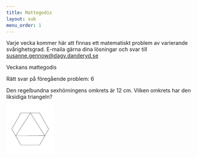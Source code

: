 ```yaml
---
title: Mattegodis
layout: sub
menu_order: 1
---
```


Varje vecka kommer här att finnas ett matematiskt problem av varierande svårighetsgrad. E-maila gärna dina lösningar och svar till
[susanne.gennow@dagy.danderyd.se](mailto:susanne.gennow@dagy.danderyd.se)

Veckans mattegodis

Rätt svar på föregående problem: 6

Den regelbundna sexhörningens omkrets är 12 cm. 
Vilken omkrets har den liksidiga triangeln?

<html>
<body>

<img src="/assets/Triangel.jpg" alt="Liksidig Triangel" width="128" height="128">

</body>
</html>
